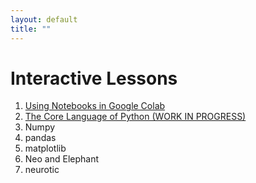 ```yaml
---
layout: default
title: ""
---
```


# Interactive Lessons

1. [Using Notebooks in Google Colab](https://colab.research.google.com/github/jpgill86/python-for-neuroscientists/blob/master/notebooks/01-Using-Notebooks-in-Google-Colab.ipynb)
2. [The Core Language of Python (WORK IN PROGRESS)](https://colab.research.google.com/github/jpgill86/python-for-neuroscientists/blob/master/notebooks/02-The-Core-Language-of-Python.ipynb)
3. Numpy
4. pandas
5. matplotlib
6. Neo and Elephant
7. neurotic

